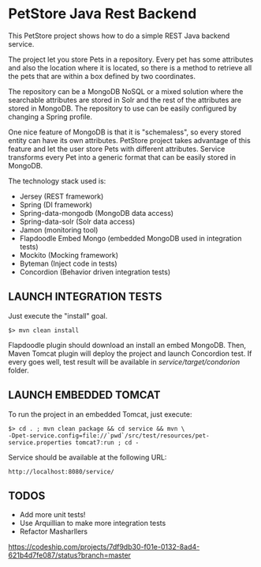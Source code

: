 # PetStore Java Rest Backend

This PetStore project shows how to do a simple REST Java backend service.

The project let you store Pets in a repository. Every pet has some attributes
and also the location where it is located, so there is a method to retrieve
all the pets that are within a box defined by two coordinates.

The repository can be a MongoDB NoSQL or a mixed solution where the searchable
attributes are stored in Solr and the rest of the attributes are stored in
MongoDB. The repository to use can be easily configured by changing a Spring
profile.

One nice feature of MongoDB is that it is "schemaless", so every stored entity
can have its own attributes. PetStore project takes advantage of this feature
and let the user store Pets with different attributes. Service transforms
every Pet into a generic format that can be easily stored in MongoDB.

The technology stack used is:

* Jersey (REST framework)
* Spring (DI framework)
* Spring-data-mongodb (MongoDB data access)
* Spring-data-solr (Solr data access)
* Jamon (monitoring tool)
* Flapdoodle Embed Mongo (embedded MongoDB used in integration tests)
* Mockito (Mocking framework)
* Byteman (Inject code in tests)
* Concordion (Behavior driven integration tests)

## LAUNCH INTEGRATION TESTS

Just execute the "install" goal. 

```
$> mvn clean install
```

Flapdoodle plugin should download an install an embed MongoDB. Then, Maven
Tomcat plugin will deploy the project and launch Concordion test. If every
goes well, test result will be available in _service/target/condorion_ folder.

## LAUNCH EMBEDDED TOMCAT

To run the project in an embedded Tomcat, just execute:

```
$> cd . ; mvn clean package && cd service && mvn \
-Dpet-service.config=file://`pwd`/src/test/resources/pet-service.properties tomcat7:run ; cd -
```

Service should be available at the following URL:

```
http://localhost:8080/service/
```

## TODOS

* Add more unit tests!
* Use Arquillian to make more integration tests
* Refactor Masharllers


https://codeship.com/projects/7df9db30-f01e-0132-8ad4-621b4d7fe087/status?branch=master

